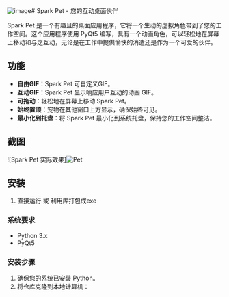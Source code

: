 ![image](https://github.com/user-attachments/assets/1fbeb275-0f7b-4b81-8b4a-e0d59f326325)# Spark Pet - 您的互动桌面伙伴

Spark Pet 是一个有趣且的桌面应用程序，它将一个生动的虚拟角色带到了您的工作空间。这个应用程序使用 PyQt5 编写，具有一个动画角色，可以轻松地在屏幕上移动和与之互动，无论是在工作中提供愉快的消遣还是作为一个可爱的伙伴。

## 功能

- **自由GIF**：Spark Pet 可自定义GIF。
- **互动GIF**：Spark Pet 显示响应用户互动的动画 GIF。
- **可拖动**：轻松地在屏幕上移动 Spark Pet。
- **始终置顶**：宠物在其他窗口上方显示，确保始终可见。
- **最小化到托盘**：将 Spark Pet 最小化到系统托盘，保持您的工作空间整洁。

## 截图

![Spark Pet 实际效果]![Pet](https://github.com/user-attachments/assets/ca76dc63-c789-4e99-9ae9-3af32103c261)


## 安装
1. 直接运行 或 利用库打包成exe

### 系统要求

- Python 3.x
- PyQt5

### 安装步骤

1. 确保您的系统已安装 Python。
2. 将仓库克隆到本地计算机：
